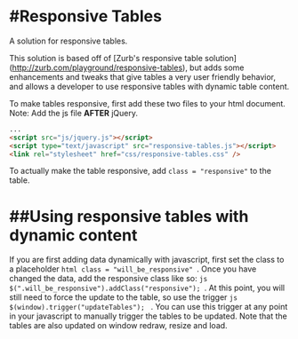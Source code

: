 #Responsive Tables
=================
A solution for responsive tables.

This solution is based off of [Zurb's responsive table solution] (http://zurb.com/playground/responsive-tables), but adds some enhancements and tweaks that give tables a very user friendly behavior, and allows a developer to use responsive tables with dynamic table content. 

To make tables responsive, first add these two files to your html document. 
Note: Add the js file **AFTER** jQuery.

````html
...
<script src="js/jquery.js"></script>
<script type="text/javascript" src="responsive-tables.js"></script>
<link rel="stylesheet" href="css/responsive-tables.css" />
````
To actually make the table responsive, add 
```` class = "responsive" ```` 
to the table. 

##Using responsive tables with dynamic content
=================
If you are first adding data dynamically with javascript, first set the class to a placeholder 
````html class = "will_be_responsive" ````. 
Once you have changed the data, add the responsive class like so: 
````js $(".will_be_responsive").addClass("responsive"); ````. 
At this point, you will still need to force the update to the table, so use the trigger 
````js $(window).trigger("updateTables"); ```` .
You can use this trigger at any point in your javascript to manually trigger the tables to be updated. Note that the tables are also updated on window redraw, resize and load.
